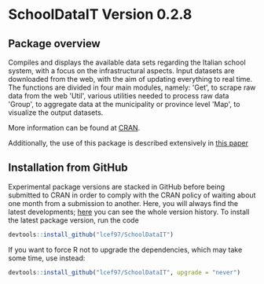 # SchoolDataIT Version 0.2.8

## Package overview

Compiles and displays the available data sets regarding the Italian school system, with a focus on the infrastructural aspects.
Input datasets are downloaded from the web, with the aim of updating everything to real time.  
The functions are divided in four main modules, namely:
    'Get', to scrape raw data from the web
    'Util', various utilities needed to process raw data
    'Group', to aggregate data at the municipality or province level
    'Map', to visualize the output datasets.

More information can be found at [CRAN](https://CRAN.R-project.org/package=SchoolDataIT).

Additionally, the use of this package is described extensively in [this paper](https://link.springer.com/article/10.1007/s10260-025-00805-0) 


## Installation from GitHub

Experimental package versions are stacked in GitHub before being submitted to CRAN
in order to comply with the CRAN policy of waiting about one month from a submission to another. 
Here, you will always find the latest developments; 
[here](https://github.com/lcef97/SchoolDataIT/blob/main/NEWS.md) you can see the whole version history. 
To install the latest package version, run the code
``` r
devtools::install_github("lcef97/SchoolDataIT")
```
If you want to force R not to upgrade the dependencies, which may take some time, use instead:
``` r
devtools::install_github("lcef97/SchoolDataIT", upgrade = "never")
```

